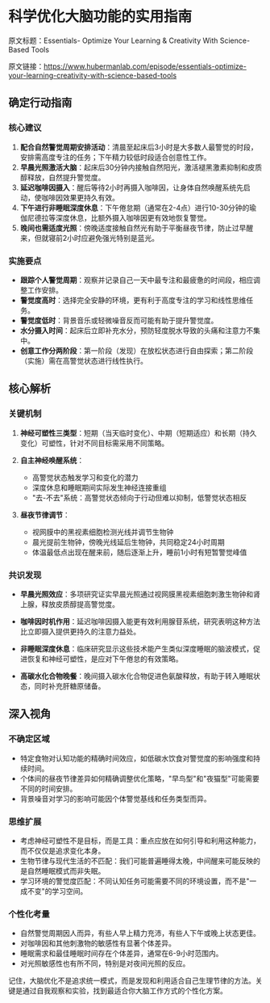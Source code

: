 # 科学优化大脑功能的实用指南

原文标题：Essentials- Optimize Your Learning & Creativity With Science-Based Tools

原文链接：https://www.hubermanlab.com/episode/essentials-optimize-your-learning-creativity-with-science-based-tools

## 确定行动指南

### 核心建议
1. **配合自然警觉周期安排活动**：清晨至起床后3小时是大多数人最警觉的时段，安排需高度专注的任务；下午精力较低时段适合创意性工作。
2. **早晨光照激活大脑**：起床后30分钟内接触自然阳光，激活褪黑激素抑制和皮质醇释放，自然提升警觉度。
3. **延迟咖啡因摄入**：醒后等待2小时再摄入咖啡因，让身体自然唤醒系统先启动，使咖啡因效果更持久有效。
4. **下午进行非睡眠深度休息**：下午倦怠期（通常在2-4点）进行10-30分钟的瑜伽尼德拉等深度休息，比额外摄入咖啡因更有效地恢复警觉。
5. **晚间也需适度光照**：傍晚适度接触自然光有助于平衡昼夜节律，防止过早醒来，但就寝前2小时应避免强光特别是蓝光。

### 实施要点
- **跟踪个人警觉周期**：观察并记录自己一天中最专注和最疲惫的时间段，相应调整工作安排。
- **警觉度高时**：选择完全安静的环境，更有利于高度专注的学习和线性思维任务。
- **警觉度低时**：背景音乐或轻微噪音反而可能有助于提升警觉度。
- **水分摄入时间**：起床后立即补充水分，预防轻度脱水导致的头痛和注意力不集中。
- **创意工作分两阶段**：第一阶段（发现）在放松状态进行自由探索；第二阶段（实施）需在高警觉状态进行线性执行。

## 核心解析

### 关键机制
1. **神经可塑性三类型**：短期（当天临时变化）、中期（短期适应）和长期（持久变化）可塑性，针对不同目标需采用不同策略。

2. **自主神经唤醒系统**：
   - 高警觉状态触发学习和变化的潜力
   - 深度休息和睡眠期间实际发生神经连接重组
   - "去-不去"系统：高警觉状态倾向于行动但难以抑制，低警觉状态相反

3. **昼夜节律调节**：
   - 视网膜中的黑视素细胞检测光线并调节生物钟
   - 晨光提前生物钟，傍晚光线延后生物钟，共同稳定24小时周期
   - 体温最低点出现在醒来前，随后逐渐上升，睡前1小时有短暂警觉峰值

### 共识发现
- **早晨光照效应**：多项研究证实早晨光照通过视网膜黑视素细胞刺激生物钟和肾上腺，释放皮质醇提高警觉度。

- **咖啡因时机作用**：延迟咖啡因摄入能更有效利用腺苷系统，研究表明这种方法比立即摄入提供更持久的注意力益处。

- **非睡眠深度休息**：临床研究显示这些技术能产生类似深度睡眠的脑波模式，促进恢复和神经可塑性，是应对下午倦怠的有效策略。

- **高碳水化合物晚餐**：晚间摄入碳水化合物促进色氨酸释放，有助于转入睡眠状态，同时补充肝糖原储备。

## 深入视角

### 不确定区域
- 特定食物对认知功能的精确时间效应，如低碳水饮食对警觉度的影响强度和持续时间。
- 个体间的昼夜节律差异如何精确调整优化策略，"早鸟型"和"夜猫型"可能需要不同的时间安排。
- 背景噪音对学习的影响可能因个体警觉基线和任务类型而异。

### 思维扩展
- 考虑神经可塑性不是目标，而是工具：重点应放在如何引导和利用这种能力，而不仅仅是追求变化本身。
- 生物节律与现代生活的不匹配：我们可能普遍睡得太晚，中间醒来可能反映的是自然睡眠模式而非失眠。
- 学习环境的警觉度匹配：不同认知任务可能需要不同的环境设置，而不是"一成不变"的学习空间。

### 个性化考量
- 自然警觉周期因人而异，有些人早上精力充沛，有些人下午或晚上状态更佳。
- 对咖啡因和其他刺激物的敏感性有显著个体差异。
- 睡眠需求和最佳睡眠时间存在个体差异，通常在6-9小时范围内。
- 对光照敏感性也有所不同，特别是对夜间光照的反应。

记住，大脑优化不是追求统一模式，而是发现和利用适合自己生理节律的方法。关键是通过自我观察和实验，找到最适合你大脑工作方式的个性化方案。
